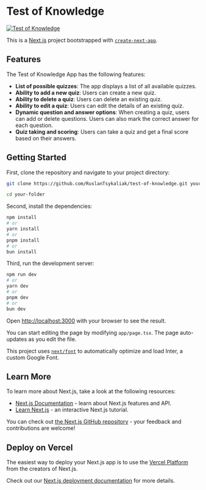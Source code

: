 # Test of Knowledge

[![Test of Knowledge](http://img.youtube.com/vi/v4Ot4sUDY2g/0.jpg)](https://youtu.be/v4Ot4sUDY2g)

This is a [Next.js](https://nextjs.org/) project bootstrapped with [`create-next-app`](https://github.com/vercel/next.js/tree/canary/packages/create-next-app).


## Features

The Test of Knowledge App has the following features:

- **List of possible quizzes**: The app displays a list of all available quizzes.
- **Ability to add a new quiz**: Users can create a new quiz.
- **Ability to delete a quiz**: Users can delete an existing quiz.
- **Ability to edit a quiz**: Users can edit the details of an existing quiz.
- **Dynamic question and answer options**: When creating a quiz, users can add or delete questions. Users can also mark the correct answer for each question.
- **Quiz taking and scoring**: Users can take a quiz and get a final score based on their answers. 


## Getting Started

First, clone the repository and navigate to your project directory:

```bash
git clone https://github.com/RuslanTsykaliak/test-of-knowledge.git your-folder

cd your-folder
```

Second, install the dependencies:

```bash
npm install
# or
yarn install
# or
pnpm install
# or
bun install
```

Third, run the development server:

```bash
npm run dev
# or
yarn dev
# or
pnpm dev
# or
bun dev
```

Open [http://localhost:3000](http://localhost:3000) with your browser to see the result.

You can start editing the page by modifying `app/page.tsx`. The page auto-updates as you edit the file.

This project uses [`next/font`](https://nextjs.org/docs/basic-features/font-optimization) to automatically optimize and load Inter, a custom Google Font.

## Learn More

To learn more about Next.js, take a look at the following resources:

- [Next.js Documentation](https://nextjs.org/docs) - learn about Next.js features and API.
- [Learn Next.js](https://nextjs.org/learn) - an interactive Next.js tutorial.

You can check out [the Next.js GitHub repository](https://github.com/vercel/next.js/) - your feedback and contributions are welcome!

## Deploy on Vercel

The easiest way to deploy your Next.js app is to use the [Vercel Platform](https://vercel.com/new?utm_medium=default-template&filter=next.js&utm_source=create-next-app&utm_campaign=create-next-app-readme) from the creators of Next.js.

Check out our [Next.js deployment documentation](https://nextjs.org/docs/deployment) for more details.
